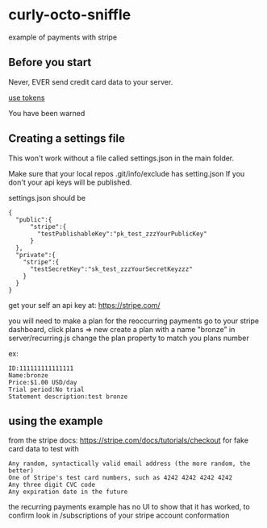 # curly-octo-sniffle
example of payments with stripe


## Before you start
Never, EVER send credit card data to your server.

[use tokens](https://stripe.com/docs/api/node#tokens)

You have been warned

## Creating a settings file

This won't work without a file called settings.json in the main folder.

Make sure that your local repos .git/info/exclude has setting.json
If you don't your api keys will be published.


settings.json should be
```
{
  "public":{
      "stripe":{
        "testPublishableKey":"pk_test_zzzYourPublicKey"
      }
  },
  "private":{
    "stripe":{
      "testSecretKey":"sk_test_zzzYourSecretKeyzzz"
    }
  }
}

```
get your self an api key at:
https://stripe.com/


you will need to make a plan for the reoccurring payments
go to your stripe dashboard, click plans => new
create a plan with a name "bronze"
in server/recurring.js change the plan property to match you plans number

ex:

```
ID:111111111111111
Name:bronze
Price:$1.00 USD/day
Trial period:No trial
Statement description:test bronze
```

## using the example

from the stripe docs: https://stripe.com/docs/tutorials/checkout
for fake card data to test with

```
Any random, syntactically valid email address (the more random, the better)
One of Stripe's test card numbers, such as 4242 4242 4242 4242
Any three digit CVC code
Any expiration date in the future
```
the recurring payments example has no UI to show that it has worked,
to confirm look in /subscriptions of your stripe account conformation

